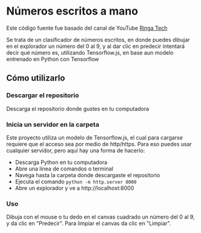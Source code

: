 # Números escritos a mano

Este código fuente fue basado del canal de YouTube [Ringa Tech](https://youtube.com/RingaTech)

Se trata de un clasificador de números escritos, en donde puedes dibujar en el explorador un número del 0 al 9, y al dar clic en predecir intentará decir qué número es, utilizando Tensorflow.js, en base aun modelo entrenado en Python con Tensorflow

## Cómo utilizarlo

### Descargar el repositorio
Descarga el repositorio donde gustes en tu computadora

### Inicia un servidor en la carpeta
Este proyecto utiliza un modelo de Tensorflow.js, el cual para cargarse requiere que el acceso sea por medio de http/https.
Para eso puedes usar cualquier servidor, pero aquí hay una forma de hacerlo:
- Descarga Python en tu computadora
- Abre una línea de comandos o terminal
- Navega hasta la carpeta donde descargaste el repositorio
- Ejecuta el comando `python -m http.server 8000`
- Abre un explorador y ve a http://localhost:8000
### Uso
Dibuja con el mouse o tu dedo en el canvas cuadrado un número del 0 al 9, y da clic en "Predecir". Para limpiar el canvas da clic en "Limpiar".
